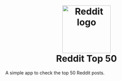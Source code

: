 <h1 align="center">
  <a href="https://github.com/henrymelia/reddit-top-50">
    <img src="https://www.redditinc.com/assets/images/site/reddit-logo.png"
    width="150" alt="Reddit logo">
  </a>
  <br>
  Reddit Top 50
</h1>

A simple app to check the top 50 Reddit posts.

